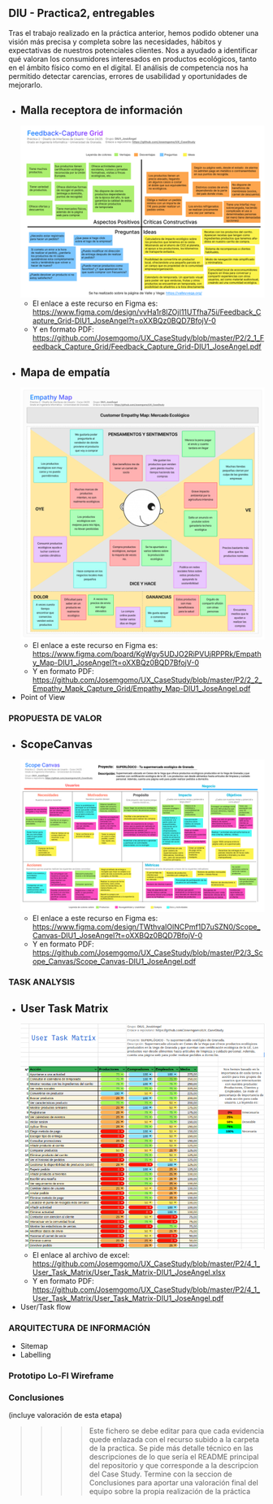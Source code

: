 ## DIU - Practica2, entregables

Tras el trabajo realizado en la práctica anterior, hemos podido obtener una visión más precisa y completa sobre las necesidades, hábitos y expectativas de nuestros potenciales clientes. Nos a ayudado a identificar qué valoran los consumidores interesados en productos ecológicos, tanto en el ámbito físico como en el digital. El análisis de competencia nos ha permitido detectar carencias, errores de usabilidad y oportunidades de mejorarlo.

* Malla receptora de información
  ----
  ![image](https://github.com/Josemgomo/UX_CaseStudy/blob/master/P2/2_1_Feedback_Capture_Grid/Feedback_Capture_Grid-DIU1_JoseAngel.png)
  - El enlace a este recurso en Figma es: https://www.figma.com/design/vvHa1r8lZOjI11UTfha75i/Feedback_Capture_Grid-DIU1_JoseAngel?t=oXXBQz0BQD7BfojV-0   
  - Y en formato PDF: https://github.com/Josemgomo/UX_CaseStudy/blob/master/P2/2_1_Feedback_Capture_Grid/Feedback_Capture_Grid-DIU1_JoseAngel.pdf   
* Mapa de empatía
  ----
  ![image](https://github.com/Josemgomo/UX_CaseStudy/blob/master/P2/2_2_Empathy_Mapk_Capture_Grid/Empathy_Map-DIU1_JoseAngel.png)
  - El enlace a este recurso en Figma es: https://www.figma.com/board/KgWgy5UDJO2RiPVUjRPPRk/Empathy_Map-DIU1_JoseAngel?t=oXXBQz0BQD7BfojV-0   
  - Y en formato PDF: https://github.com/Josemgomo/UX_CaseStudy/blob/master/P2/2_2_Empathy_Mapk_Capture_Grid/Empathy_Map-DIU1_JoseAngel.pdf  
* Point of View 


### PROPUESTA DE VALOR
* ScopeCanvas
  ----
  ![image](https://github.com/Josemgomo/UX_CaseStudy/blob/master/P2/3_Scope_Canvas/Scope_Canvas-DIU1_JoseAngel.png)
  - El enlace a este recurso en Figma es: https://www.figma.com/design/TWthvaIOlNCPmf1D7uSZN0/Scope_Canvas-DIU1_JoseAngel?t=oXXBQz0BQD7BfojV-0  
  - Y en formato PDF: https://github.com/Josemgomo/UX_CaseStudy/blob/master/P2/3_Scope_Canvas/Scope_Canvas-DIU1_JoseAngel.pdf


### TASK ANALYSIS

* User Task Matrix
  ----
  ![image](https://github.com/Josemgomo/UX_CaseStudy/blob/master/P2/4_1_User_Task_Matrix/User_Task_Matrix-DIU1_JoseAngel.png)
  - El enlace al archivo de excel: https://github.com/Josemgomo/UX_CaseStudy/blob/master/P2/4_1_User_Task_Matrix/User_Task_Matrix-DIU1_JoseAngel.xlsx
  - Y en formato PDF: https://github.com/Josemgomo/UX_CaseStudy/blob/master/P2/4_1_User_Task_Matrix/User_Task_Matrix-DIU1_JoseAngel.pdf
* User/Task flow


### ARQUITECTURA DE INFORMACIÓN

* Sitemap 
* Labelling 


### Prototipo Lo-FI Wireframe 


### Conclusiones  
(incluye valoración de esta etapa)


>>>> Este fichero se debe editar para que cada evidencia quede enlazada con el recurso subido a la carpeta de la practica. Se pide más detalle técnico en las descripciones de lo que sería el README principal del repositorio y que corresponde a la descripcion del Case Study.
>>>> Termine con la seccion de Conclusiones para aportar una valoración final del equipo sobre la propia realización de la práctica
